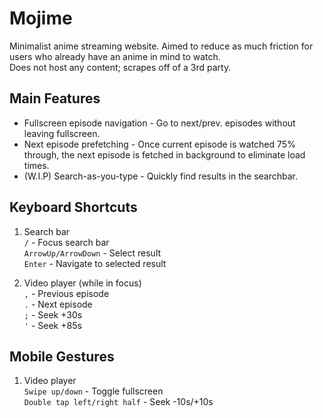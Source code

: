 # Mojime

Minimalist anime streaming website. 
Aimed to reduce as much friction for users who already have an anime in mind to watch.  
Does not host any content; scrapes off of a 3rd party.

## Main Features
- Fullscreen episode navigation - Go to next/prev. episodes without leaving fullscreen.
- Next episode prefetching - Once current episode is watched 75% through, the next episode is fetched in background to eliminate load times.
- (W.I.P) Search-as-you-type - Quickly find results in the searchbar.

## Keyboard Shortcuts
1. Search bar  
`/` - Focus search bar  
`ArrowUp/ArrowDown` - Select result  
`Enter` - Navigate to selected result  

2. Video player (while in focus)  
`,` - Previous episode  
`.` - Next episode  
`;` - Seek +30s  
`'` - Seek +85s  

## Mobile Gestures
1. Video player  
`Swipe up/down` - Toggle fullscreen  
`Double tap left/right half` - Seek -10s/+10s  
